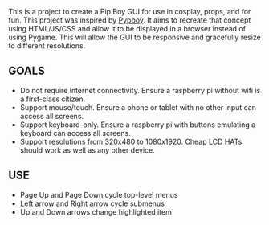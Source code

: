 This is a project to create a Pip Boy GUI for use in cosplay, props, and for fun.  This project was
inspired by [Pypboy](https://github.com/sabas1080/pypboy).  It aims to recreate that concept using
HTML/JS/CSS and allow it to be displayed in a browser instead of using Pygame.  This will allow the
GUI to be responsive and gracefully resize to different resolutions.

GOALS
-----
* Do not require internet connectivity. Ensure a raspberry pi without wifi is a first-class citizen.
* Support mouse/touch. Ensure a phone or tablet with no other input can access all screens.
* Support keyboard-only. Ensure a raspberry pi with buttons emulating a keyboard can access all screens.
* Support resolutions from 320x480 to 1080x1920. Cheap LCD HATs should work as well as any other device.

USE
-----
* Page Up and Page Down cycle top-level menus
* Left arrow and Right arrow cycle submenus
* Up and Down arrows change highlighted item